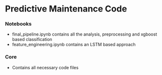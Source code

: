 # Predictive Maintenance Code 

### Notebooks
  - final_pipeline.ipynb contains all the analysis, preprocessing and xgboost based classification
  - feature_engineering.ipynb contains an LSTM based approach 

### Core
  - Contains all necessary code files
